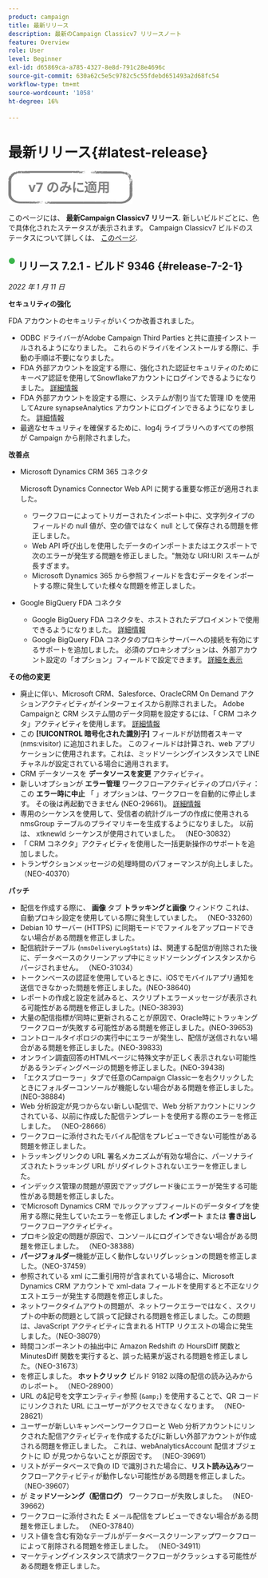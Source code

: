 ```yaml
---
product: campaign
title: 最新リリース
description: 最新のCampaign Classicv7 リリースノート
feature: Overview
role: User
level: Beginner
exl-id: d65869ca-a785-4327-8e8d-791c28e4696c
source-git-commit: 630a62c5e5c9782c5c55fdebd651493a2d68fc54
workflow-type: tm+mt
source-wordcount: '1058'
ht-degree: 16%

---
```


# 最新リリース{#latest-release}

![](../../assets/v7-only.svg)

このページには、 **最新Campaign Classicv7 リリース**. 新しいビルドごとに、色で具体化されたステータスが表示されます。 Campaign Classicv7 ビルドのステータスについて詳しくは、 [このページ](rn-overview.md).

## ![](assets/do-not-localize/green_2.png) リリース 7.2.1 - ビルド 9346 {#release-7-2-1}

_2022 年 1 月 11 日_

**セキュリティの強化**

FDA アカウントのセキュリティがいくつか改善されました。

* ODBC ドライバーがAdobe Campaign Third Parties と共に直接インストールされるようになりました。 これらのドライバをインストールする際に、手動の手順は不要になりました。
* FDA 外部アカウントを設定する際に、強化された認証セキュリティのためにキーペア認証を使用してSnowflakeアカウントにログインできるようになりました。 [詳細情報](../../installation/using/configure-fda-snowflake.md)
* FDA 外部アカウントを設定する際に、システムが割り当てた管理 ID を使用してAzure synapseAnalytics アカウントにログインできるようになりました。 [詳細情報](../../installation/using/configure-fda-synapse.md#azure-external)
* 最適なセキュリティを確保するために、log4j ライブラリへのすべての参照が Campaign から削除されました。

**改善点**

* Microsoft Dynamics CRM 365 コネクタ

   Microsoft Dynamics Connector Web API に関する重要な修正が適用されました。

   * ワークフローによってトリガーされたインポート中に、文字列タイプのフィールドの null 値が、空の値ではなく null として保存される問題を修正しました。
   * Web API 呼び出しを使用したデータのインポートまたはエクスポートで次のエラーが発生する問題を修正しました。&quot;無効な URI:URI スキームが長すぎます。
   * Microsoft Dynamics 365 から参照フィールドを含むデータをインポートする際に発生していた様々な問題を修正しました。

* Google BigQuery FDA コネクタ

   * Google BigQuery FDA コネクタを、ホストされたデプロイメントで使用できるようになりました。 [詳細情報](../../installation/using/configure-fda-google-big-query.md)
   * Google BigQuery FDA コネクタのプロキシサーバーへの接続を有効にするサポートを追加しました。 必須のプロキシオプションは、外部アカウント設定の「オプション」フィールドで設定できます。 [詳細を表示](../../installation/using/configure-fda-google-big-query.md#google-external)

**その他の変更**

* 廃止に伴い、Microsoft CRM、Salesforce、OracleCRM On Demand アクションアクティビティがインターフェイスから削除されました。 Adobe Campaignと CRM システム間のデータ同期を設定するには、「 CRM コネクタ」アクティビティを使用します。 [詳細情報](../../workflow/using/crm-connector.md)
* この **[!UICONTROL 暗号化された識別子]** フィールドが訪問者スキーマ (nms:visitor) に追加されました。 このフィールドは計算され、web アプリケーションに使用されます。これは、ミッドソーシングインスタンスで LINE チャネルが設定されている場合に適用されます。
* CRM データソースを **データソースを変更** アクティビティ。
* 新しいオプションが **エラー管理** ワークフローアクティビティのプロパティ：この **エラー時に中止** 「 」オプションは、ワークフローを自動的に停止します。 その後は再起動できません (NEO-29661)。 [詳細情報](../../workflow/using/advanced-parameters.md#in-case-of-errors)
* 専用のシーケンスを使用して、受信者の統計グループの作成に使用される nmsGroup テーブルのプライマリキーを生成するようになりました。 以前は、 xtknewId シーケンスが使用されていました。 （NEO-30832）
* 「 CRM コネクタ」アクティビティを使用した一括更新操作のサポートを追加しました。
* トランザクションメッセージの処理時間のパフォーマンスが向上しました。 （NEO-40370）

**パッチ**

* 配信を作成する際に、 **画像** タブ **トラッキングと画像** ウィンドウ これは、自動プロキシ設定を使用している際に発生していました。 （NEO-33260）
* Debian 10 サーバー (HTTPS) に同期モードでファイルをアップロードできない場合がある問題を修正しました。
* 配信統計テーブル (`nmsDeliveryLogStats`) は、関連する配信が削除された後に、データベースのクリーンアップ中にミッドソーシングインスタンスからパージされません。 （NEO-31034）
* トークンベースの認証を使用しているときに、iOSでモバイルアプリ通知を送信できなかった問題を修正しました。(NEO-38640)
* レポートの作成と設定を試みると、スクリプトエラーメッセージが表示される可能性がある問題を修正しました。(NEO-38393)
* 大量の配信指標が同時に更新されることが原因で、Oracle時にトラッキングワークフローが失敗する可能性がある問題を修正しました。(NEO-39653)
* コントロールタイポロジの実行中にエラーが発生し、配信が送信されない場合がある問題を修正しました。(NEO-39833)
* オンライン調査回答のHTMLページに特殊文字が正しく表示されない可能性があるランディングページの問題を修正しました。(NEO-39438)
* 「エクスプローラー」タブで任意のCampaign Classicーを右クリックしたときにフォルダーコンソールが機能しない場合がある問題を修正しました。(NEO-38884)
* Web 分析設定が見つからない新しい配信で、Web 分析アカウントにリンクされている、以前に作成した配信テンプレートを使用する際のエラーを修正しました。 （NEO-28666）
* ワークフローに添付されたモバイル配信をプレビューできない可能性がある問題を修正しました。
* トラッキングリンクの URL 署名メカニズムが有効な場合に、パーソナライズされたトラッキング URL がリダイレクトされないエラーを修正しました。
* インデックス管理の問題が原因でアップグレード後にエラーが発生する可能性がある問題を修正しました。
* でMicrosoft Dynamics CRM でルックアップフィールドのデータタイプを使用する際に発生していたエラーを修正しました **インポート** または **書き出し** ワークフローアクティビティ。
* プロキシ設定の問題が原因で、コンソールにログインできない場合がある問題を修正しました。 （NEO-38388）
* **パージフォルダー**&#x200B;機能が正しく動作しないリグレッションの問題を修正しました。（NEO-37459）
* 参照されている xml に二重引用符が含まれている場合に、Microsoft Dynamics CRM アカウントで xml-data フィールドを使用すると不正なリクエストエラーが発生する問題を修正しました。
* ネットワークタイムアウトの問題が、ネットワークエラーではなく、スクリプトの中断の問題として誤って記録される問題を修正しました。この問題は、JavaScript アクティビティに含まれる HTTP リクエストの場合に発生しました。（NEO-38079）
* 時間コンポーネントの抽出中に Amazon Redshift の HoursDiff 関数と MinutesDiff 関数を実行すると、誤った結果が返される問題を修正しました。（NEO-31673）
* を修正しました。 **ホットクリック** ビルド 9182 以降の配信の読み込みからのレポート。 （NEO-28900）
* URL の&amp;記号を文字エンティティ参照 (`&amp;`) を使用することで、QR コードにリンクされた URL にユーザーがアクセスできなくなります。 （NEO-28621）
* ユーザーが新しいキャンペーンワークフローと Web 分析アカウントにリンクされた配信アクティビティを作成するたびに新しい外部アカウントが作成される問題を修正しました。 これは、webAnalyticsAccount 配信オブジェクトに ID が見つからないことが原因です。 （NEO-39691）
* リストがデータベースで負の ID で識別された場合に、**リスト読み込み**&#x200B;ワークフローアクティビティが動作しない可能性がある問題を修正しました。（NEO-39607）
* が **ミッドソーシング（配信ログ）** ワークフローが失敗しました。 （NEO-39662）
* ワークフローに添付された E メール配信をプレビューできない場合がある問題を修正しました。 （NEO-37840）
* リスト値を含む有効なテーブルがデータベースクリーンアップワークフローによって削除される問題を修正しました。 （NEO-34911）
* マーケティングインスタンスで請求ワークフローがクラッシュする可能性がある問題を修正しました。
